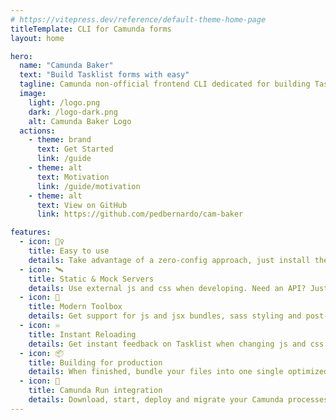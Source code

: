 ```yaml
---
# https://vitepress.dev/reference/default-theme-home-page
titleTemplate: CLI for Camunda forms
layout: home

hero:
  name: "Camunda Baker"
  text: "Build Tasklist forms with easy"
  tagline: Camunda non-official frontend CLI dedicated for building Tasklist embedded forms
  image:
    light: /logo.png
    dark: /logo-dark.png
    alt: Camunda Baker Logo
  actions:
    - theme: brand
      text: Get Started
      link: /guide
    - theme: alt
      text: Motivation
      link: /guide/motivation
    - theme: alt
      text: View on GitHub
      link: https://github.com/pedbernardo/cam-baker

features:
  - icon: 🧘‍♀️
    title: Easy to use
    details: Take advantage of a zero-config approach, just install the CLI and start using.
  - icon: 🛰️
    title: Static & Mock Servers
    details: Use external js and css when developing. Need an API? Just drop a json file for fake calls.
  - icon: 🧰
    title: Modern Toolbox
    details: Get support for js and jsx bundles, sass styling and post-html out of the box.
  - icon: ♾️
    title: Instant Reloading
    details: Get instant feedback on Tasklist when changing js and css files. No refreshes needed.
  - icon: 📦
    title: Building for production
    details: When finished, bundle your files into one single optimized entry html file per task.
  - icon: 🏃
    title: Camunda Run integration
    details: Download, start, deploy and migrate your Camunda processes out of the box.
---
```


